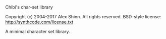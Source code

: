 Chibi's char-set library

Copyright (c) 2004-2017 Alex Shinn. All rights reserved.
BSD-style license: http://synthcode.com/license.txt

A minimal character set library.
